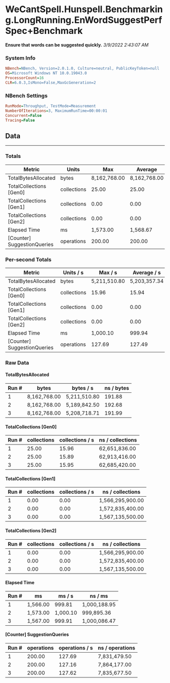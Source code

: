 ﻿# WeCantSpell.Hunspell.Benchmarking.LongRunning.EnWordSuggestPerfSpec+Benchmark
__Ensure that words can be suggested quickly.__
_3/9/2022 2:43:07 AM_
### System Info
```ini
NBench=NBench, Version=2.0.1.0, Culture=neutral, PublicKeyToken=null
OS=Microsoft Windows NT 10.0.19043.0
ProcessorCount=16
CLR=6.0.3,IsMono=False,MaxGcGeneration=2
```

### NBench Settings
```ini
RunMode=Throughput, TestMode=Measurement
NumberOfIterations=3, MaximumRunTime=00:00:01
Concurrent=False
Tracing=False
```

## Data
-------------------

### Totals
|          Metric |           Units |             Max |         Average |             Min |          StdDev |
|---------------- |---------------- |---------------- |---------------- |---------------- |---------------- |
|TotalBytesAllocated |           bytes |    8,162,768.00 |    8,162,768.00 |    8,162,768.00 |            0.00 |
|TotalCollections [Gen0] |     collections |           25.00 |           25.00 |           25.00 |            0.00 |
|TotalCollections [Gen1] |     collections |            0.00 |            0.00 |            0.00 |            0.00 |
|TotalCollections [Gen2] |     collections |            0.00 |            0.00 |            0.00 |            0.00 |
|    Elapsed Time |              ms |        1,573.00 |        1,568.67 |        1,566.00 |            3.79 |
|[Counter] SuggestionQueries |      operations |          200.00 |          200.00 |          200.00 |            0.00 |

### Per-second Totals
|          Metric |       Units / s |         Max / s |     Average / s |         Min / s |      StdDev / s |
|---------------- |---------------- |---------------- |---------------- |---------------- |---------------- |
|TotalBytesAllocated |           bytes |    5,211,510.80 |    5,203,357.34 |    5,189,842.50 |       11,787.16 |
|TotalCollections [Gen0] |     collections |           15.96 |           15.94 |           15.89 |            0.04 |
|TotalCollections [Gen1] |     collections |            0.00 |            0.00 |            0.00 |            0.00 |
|TotalCollections [Gen2] |     collections |            0.00 |            0.00 |            0.00 |            0.00 |
|    Elapsed Time |              ms |        1,000.10 |          999.94 |          999.81 |            0.15 |
|[Counter] SuggestionQueries |      operations |          127.69 |          127.49 |          127.16 |            0.29 |

### Raw Data
#### TotalBytesAllocated
|           Run # |           bytes |       bytes / s |      ns / bytes |
|---------------- |---------------- |---------------- |---------------- |
|               1 |    8,162,768.00 |    5,211,510.80 |          191.88 |
|               2 |    8,162,768.00 |    5,189,842.50 |          192.68 |
|               3 |    8,162,768.00 |    5,208,718.71 |          191.99 |

#### TotalCollections [Gen0]
|           Run # |     collections | collections / s |ns / collections |
|---------------- |---------------- |---------------- |---------------- |
|               1 |           25.00 |           15.96 |   62,651,836.00 |
|               2 |           25.00 |           15.89 |   62,913,416.00 |
|               3 |           25.00 |           15.95 |   62,685,420.00 |

#### TotalCollections [Gen1]
|           Run # |     collections | collections / s |ns / collections |
|---------------- |---------------- |---------------- |---------------- |
|               1 |            0.00 |            0.00 |1,566,295,900.00 |
|               2 |            0.00 |            0.00 |1,572,835,400.00 |
|               3 |            0.00 |            0.00 |1,567,135,500.00 |

#### TotalCollections [Gen2]
|           Run # |     collections | collections / s |ns / collections |
|---------------- |---------------- |---------------- |---------------- |
|               1 |            0.00 |            0.00 |1,566,295,900.00 |
|               2 |            0.00 |            0.00 |1,572,835,400.00 |
|               3 |            0.00 |            0.00 |1,567,135,500.00 |

#### Elapsed Time
|           Run # |              ms |          ms / s |         ns / ms |
|---------------- |---------------- |---------------- |---------------- |
|               1 |        1,566.00 |          999.81 |    1,000,188.95 |
|               2 |        1,573.00 |        1,000.10 |      999,895.36 |
|               3 |        1,567.00 |          999.91 |    1,000,086.47 |

#### [Counter] SuggestionQueries
|           Run # |      operations |  operations / s | ns / operations |
|---------------- |---------------- |---------------- |---------------- |
|               1 |          200.00 |          127.69 |    7,831,479.50 |
|               2 |          200.00 |          127.16 |    7,864,177.00 |
|               3 |          200.00 |          127.62 |    7,835,677.50 |


